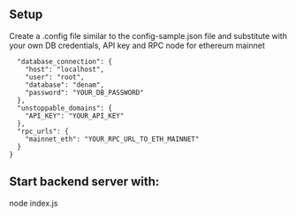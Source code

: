 ## Setup

Create a .config file similar to the config-sample.json file and substitute with your own DB credentials, API key and RPC node for ethereum mainnet

```{
  "database_connection": {
    "host": "localhost",
    "user": "root",
    "database": "denam",
    "password": "YOUR_DB_PASSWORD"
  },
  "unstoppable_domains": {
    "API_KEY": "YOUR_API_KEY"
  },
  "rpc_urls": {
    "mainnet_eth": "YOUR_RPC_URL_TO_ETH_MAINNET"
  }
}
```

## Start backend server with:

node index.js
